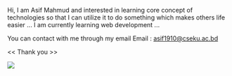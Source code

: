 Hi, I am Asif Mahmud and interested in learning core concept of technologies so that I can utilize it to do something which makes others life easier ...
I am currently learning web development  ...

You can contact with me through my email
      Email : asif1910@cseku.ac.bd
      
<< Thank you >>

<img src='https://github-readme-stats.vercel.app/api?username=AsiFmahmud10&&show_icons=true&title_color=ffffff&icon_color=bb2acf&text_color=daf7dc&bg_color=151515'>

<!---
AsiFmahmud10/AsiFmahmud10 is a ✨ special ✨ repository because its `README.md` (this file) appears on your GitHub profile.
You can click the Preview link to take a look at your changes.
--->
